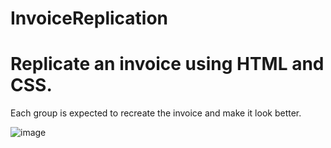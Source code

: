 # InvoiceReplication
# Replicate an invoice using HTML and CSS. 
Each group is expected to recreate the invoice and make it look better.

![image](https://user-images.githubusercontent.com/106031966/191202987-15980776-e650-460c-b305-bb9b5ecf84f4.png)
